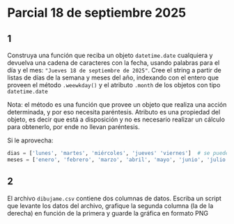 # Parcial 18 de septiembre 2025

## 1
Construya una función que reciba un objeto `datetime.date` cualquiera y devuelva una cadena de caracteres con la fecha, usando palabras para el día y el mes: 
`"Jueves 18 de septiembre de 2025"`. Cree el string a partir de listas de días de la semana y meses del año, indexando con el entero que proveen el método `.weewkday()` y el atributo `.month` de los objetos con tipo `datetime.date`

Nota: el método es una función que provee un objeto que realiza una acción determinada, y por eso necesita paréntesis. Atributo es una propiedad del objeto, es decir que está a disposición y no es necesario realizar un cálculo para obtenerlo, por ende no llevan paréntesis.

Si le aprovecha:
```python
dias = ['lunes', 'martes', 'miércoles', 'jueves' 'viernes']  # se puede pasar a mayúscula la primera letra con el método `.capitalize()`
meses = ['enero', 'febrero', 'marzo', 'abril', 'mayo', 'junio', 'julio', 'agosto', 'septiembre', 'octubre', 'noviembre', 'diciembre']
```

## 2
El archivo `dibujame.csv` contiene dos columnas de datos. Escriba un script que levante los datos del archivo, grafique la segunda columna (la de la derecha) en función de la primera y guarde la gráfica en formato PNG

